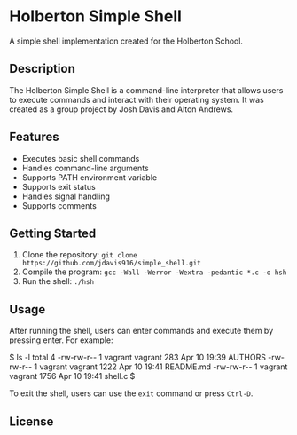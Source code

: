 # Holberton Simple Shell
A simple shell implementation created for the Holberton School.

## Description

The Holberton Simple Shell is a command-line interpreter that allows users to execute commands and interact with their operating system. It was created as a group project by Josh Davis and Alton Andrews.

## Features
- Executes basic shell commands
- Handles command-line arguments
- Supports PATH environment variable
- Supports exit status
- Handles signal handling
- Supports comments

## Getting Started

1. Clone the repository: `git clone https://github.com/jdavis916/simple_shell.git`
2. Compile the program: `gcc -Wall -Werror -Wextra -pedantic *.c -o hsh`
3. Run the shell: `./hsh`

## Usage

After running the shell, users can enter commands and execute them by pressing enter. For example:

$ ls -l
total 4
-rw-rw-r-- 1 vagrant vagrant 283 Apr 10 19:39 AUTHORS
-rw-rw-r-- 1 vagrant vagrant 1222 Apr 10 19:41 README.md
-rw-rw-r-- 1 vagrant vagrant 1756 Apr 10 19:41 shell.c
$

To exit the shell, users can use the `exit` command or press `Ctrl-D`.

## License

